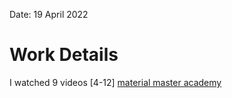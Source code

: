 
Date: 19 April 2022
# Work Details
I watched  9 videos [4-12] [material master academy](https://www.youtube.com/playlist?list=PLZij6bgEHkTXb_1OBDRHGFu7YWtMTkAU9)
